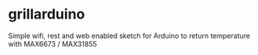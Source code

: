 # grillarduino
Simple wifi, rest and web enabled sketch for Arduino to return temperature with MAX6673 / MAX31855
